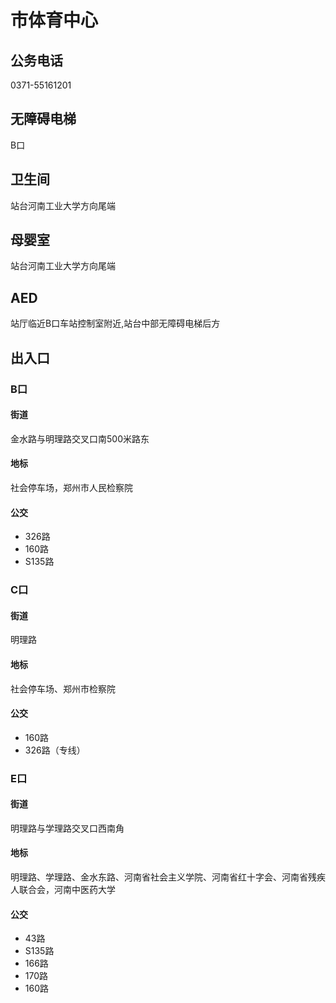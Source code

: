 # 市体育中心

## 公务电话

0371-55161201

## 无障碍电梯

B口

## 卫生间

站台河南工业大学方向尾端

## 母婴室

站台河南工业大学方向尾端

## AED

站厅临近B口车站控制室附近,站台中部无障碍电梯后方

## 出入口

### B口

#### 街道

金水路与明理路交叉口南500米路东

#### 地标

社会停车场，郑州市人民检察院

#### 公交

- 326路
- 160路
- S135路

### C口

#### 街道

明理路

#### 地标

社会停车场、郑州市检察院

#### 公交

- 160路
- 326路（专线）

### E口

#### 街道

明理路与学理路交叉口西南角

#### 地标

明理路、学理路、金水东路、河南省社会主义学院、河南省红十字会、河南省残疾人联合会，河南中医药大学

#### 公交

- 43路
- S135路
- 166路
- 170路
- 160路

